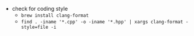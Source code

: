 - check for coding style
  - `brew install clang-format` 
  - `find . -iname '*.cpp' -o -iname '*.hpp' | xargs clang-format -style=file -i`
